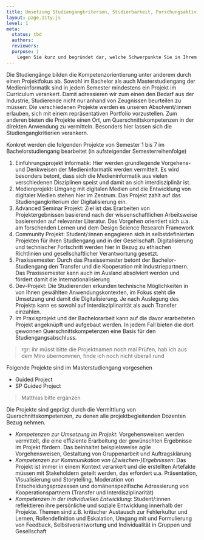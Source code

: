 ```yaml
---
title: Umsetzung Studiengangkriterien, Studierbarkeit, Forschungsaktivitäten in Masterstudiengängen
layout: page.11ty.js
level: 1
meta:
  status: tbd
  authors: 
  reviewers: 
  purpose: |
    Legen Sie kurz und begründet dar, welche Schwerpunkte Sie in Ihrem Studiengang hinsichtlich der Studiengangkriterien Digitalisierung, Internationalisierung, Interdisziplinarität und Transfer setzen. Gibt es weitere Kriterien, die zur Profilierung des Studiengangs beitragen? Studierbarkeit wird im Rahmen der gesetzlichen Akkreditierungsregeln eng mit der Mindestgröße von Modulen im Umfang von 5 ECTS verknüpft. Falls in Ihrem Studiengang die Mindestgröße unterschritten wird, begründen Sie dies bitte für die entsprechenden Module. Im Falle der Akkreditierung von Master-Studiengängen ist darüber hinaus darzulegen, wie die Fakultät den geforderten Beteiligungsumfang forschungsaktiver Professor:innen (ggf. zukünftig über ein entsprechendes Forschungskonzept) sicherstellen wird.
---
```


Die Studiengänge bilden die Kompetenzorientierung unter anderem durch einen Projektfokus ab. Sowohl im Bachelor als auch Masterstudiengang der Medieninformatik sind in jedem Semester mindestens ein Projekt im Curriculum verankert. Damit adressieren wir zum einen den Bedarf aus der Industrie, Studierende nicht nur anhand von Zeugnissen beurteilen zu müssen: Die verschiedenen Projekte werden es unseren Absolvent/:innen erlauben, sich mit einem repräsentativen Portfolio vorzustellen. Zum anderen bieten die Projekte einen Ort, um Querschnittskompetenzen in der direkten Anwendung zu vermitteln. Besonders hier lassen sich die Studiengangkritierien verankern.

Konkret werden die folgenden Projekte von Semester 1 bis 7 im Bachelorstudiengang bearbeitet (in aufsteigender Semesterreihenfolge) 
1. Einführungsprojekt Informatik: Hier werden grundlegende Vorgehens- und Denkweisen der Medieninformatik werden vermittelt. Es wird besonders betont, dass sich die Medieninformatik aus vielen verschiedenen Disziplinen speist und damit an sich interdisziplinär ist.
2. Medienprojekt: Umgang mit digitalen Medien und die Entwicklung von digitaler Medien stehen hier im Zentrum. Das Projekt zahlt auf das Studiengangkriterium der Digitalisierung ein.
3. Advanced Seminar Projekt: Ziel ist das Erarbeiten von Projektergebnissen basierend nach der wissenschaftlichen Arbeitsweise basierenden auf relevanter Literatur. Das Vorgehen orientiert sich u.a. am forschenden Lernen und dem Design Science Research Framework
4. Community Projekt: Student/:innen engagieren sich in selbstdefinierten Projekten für ihren Studiengang und in der Gesellschaft. Digitalisierung und technischer Fortschritt werden hier in Bezug zu ethischen Richtlinien und gesellschaftlicher Verantwortung gesetzt.
5. Praxissemester: Durch das Praxissemester betont der Bachelor-Studiengang den Transfer und die Kooperation mit Industriepartnern. Das Praxissemester kann auch im Ausland absolviert werden und fördert damit die Internationalisierung
6. Dev-Projekt:  Die Studierenden erkunden technische Möglichkeiten in von Ihnen gewählten Anwendungskontexten, im Fokus steht die Umsetzung und damit die Digitalisierung. Je nach Auslegung des Projekts kann es sowohl auf Interdisziplinarität als auch Transfer einzahlen.
7. Im Praxisprojekt und der Bachelorarbeit kann auf die davor erarbeiteten Projekt angeknüpft und aufgebaut werden. In jedem Fall bieten die dort gewonnen Querschnittskompetenzen eine Basis für den Studiengangsabschluss.

> rgr: ihr müsst bitte die Projektnamen noch mal Prüfen, hab ich aus dem Miro übernommen, finde ich noch nicht überall rund

Folgende Projekte sind im Masterstudiengang vorgesehen
- Guided Project
- SP Guided Project
> Matthias bitte ergänzen

Die Projekte sind geprägt durch die Vermittlung von Querschnittskompetenzen, zu denen alle projektbegleitenden Dozenten Bezug nehmen. 
- *Kompetenzen zur Umsetzung im Projekt*: Vorgehensweisen werden vermittelt, die eine effiziente Erarbeitung der gewünschten Ergebnisse im Projekt fördern. Das beinhaltet beispielsweise agile Vorgehensweisen, Gestaltung von Gruppenarbeit und Auftragsklärung
- *Kompetenzen zur Kommunikation von (Zwischen-)Ergebnissen*:  Das Projekt ist immer in einem Kontext verankert und die erstellten Artefakte müssen mit Stakeholdern geteilt werden, das erfordert u.a. Präsentation, Visualisierung und Storytelling, Moderation von Entscheidungsprozessen und domänenspezifische Adressierung von Kooperationspartnern (Transfer und Interdisziplinarität)
- *Kompetenzen in der individuellen Entwicklung*: Student/:innen reflektieren ihre persönliche und soziale Entwicklung  innerhalb der Projekte. Themen sind z.B. kritischer Austausch zur Fehlerkultur und Lernen, Rollendefinition und Eskalation, Umgang mit und Formulierung von Feedback, Selbstverantwortung und Individualität in Gruppen und Gesellschaft

